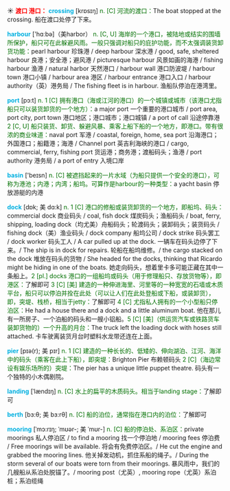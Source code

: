 ☀ <font color="red">**渡口 港口：**</font>
<font color="sky blue">**crossing**</font> [krɒsɪŋ] 
<font color="rgb(227, 108, 9)">n. [C] 河流的渡口：</font>The boat stopped at the crossing. 船在渡口处停了下来。

<font color="sky blue">**harbour**</font> ['hɑːbə]（美harbor）
<font color="rgb(227, 108, 9)">n. [C, U] 海岸的一个港口，被陆地或结实的围墙所保护，船只可在此躲避风雨。一般只强调对船只的庇护功能，而不太强调装货卸货功能：</font>pearl harbour 珍珠港 / deep harbour 深水港 / good, safe, sheltered harbour 良港；安全港；避风港 / picturesque harbour 风景如画的海港 / fishing harbour 渔港 / natural harbor 天然港口 / harbour wall 港口防波堤 / harbour town 港口小镇 / harbour area 港区 / harbour entrance 港口入口 / harbour authority（英）港务局 / The fishing fleet is in harbour. 渔船队停泊在港湾里。

<font color="sky blue">**port**</font> [pɔ:t] 
<font color="rgb(227, 108, 9)">n. 1 [C] 拥有港口（海或江河的港口）的一个城镇或城市（该港口尤指船只可以装货卸货的一个地方）：</font>a major port 一个重要的港口城市 / port area, port city, port town 港口地区；港口城市；港口城镇 / a port of call 沿途停靠港 <font color="rgb(227, 108, 9)">2 [C, U] 船只装货、卸货、躲避风暴、乘客上船下船的一个地方，即港口。带有很浓的商业味道：</font>naval port 军港 / coastal, foreign, home, sea port 沿海港口；外国港口；船籍港；海港 / Channel port 英吉利海峡的港口 / cargo, commercial, ferry, fishing port 货运港；商务港；渡船码头；渔港 / port authority 港务局 / a port of entry 入境口岸

<font color="sky blue">**basin**</font> ['beɪsn] 
<font color="rgb(227, 108, 9)">n. [C] 被遮挡起来的一片水域（为船只提供一个安全的港口），可称为港池；内港；内湾；船坞。可算作是harbour的一种类型：</font>a yacht basin 停放游艇的内港
           
<font color="sky blue">**dock**</font> [dɒk; 美 dɑ:k]
<font color="rgb(227, 108, 9)">n. 1 [C] 港口的修船或装货卸货的一个地方，即船坞、码头：</font>commercial dock 商业码头 / coal, fish dock 煤炭码头；渔船码头 / boat, ferry, shipping, loading dock（均尤美）舟船码头；轮渡码头；装卸码头；装货码头 / fishing dock（美）渔业码头 / dock company 船坞公司 / dock strike 码头罢工 / dock worker 码头工人 / A car pulled up at the dock. 一辆车在码头边停了下来。/ The ship is in dock for repairs. 轮船在船坞维修。/ the cargo stacked on the dock 堆放在码头的货物 / She headed for the docks, thinking that Ricardo might be hiding in one of the boats. 她走向码头，想着里卡多可能正藏在其中一条船上。<font color="rgb(227, 108, 9)">2 [pl.] docks 港口的一组船坞或码头（用于修理船只、存放货物等），即港区：</font>了解即可 <font color="rgb(227, 108, 9)">3 [C] [美] 建造的一种伸进海里、河里等的一种宽宽的石墙或木质平台，船只可以停泊并拴在此处（可以让人们在此处登船或下船，或装卸货），即，突堤、栈桥，相当于jetty：</font>了解即可 <font color="rgb(227, 108, 9)">4 [C] 尤指私人拥有的一个小型船只停泊区：</font>He had a house there and a dock and a little aluminum boat. 他在那儿有一所房子、一个泊船的码头和一艘小铝船。<font color="rgb(227, 108, 9)">5 [C] [美]（供运货汽车或铁路货车装卸货物的）一个升高的月台：</font>The truck left the loading dock with hoses still attached. 卡车驶离装货月台时塑料水龙带还连在上面。
           
<font color="sky blue">**pier**</font> [pɪə(r); 美 pɪr]
<font color="rgb(227, 108, 9)">n. 1 [C] 建造的一种长长的、低矮的、伸向湖泊、江河、海洋中的码头（乘客在此上下船），即突堤：</font>Brighton Pier 布赖顿码头 <font color="rgb(227, 108, 9)">2 [C]（海边常设有娱乐场所的）突堤：</font>The pier has a unique little puppet theatre. 码头有一个独特的小木偶剧院。
           
<font color="sky blue">**landing**</font> [ˈlændɪŋ]
<font color="rgb(227, 108, 9)">n. [C] 水上的扁平的木质码头。相当于landing stage：</font>了解即可

<font color="sky blue">**berth**</font> [bɜ:θ; 美 bɜ:rθ]
<font color="rgb(227, 108, 9)">n. [C] 船的泊位，通常指在港口内的泊位：</font>了解即可
        
<font color="sky blue">**mooring**</font> [ˈmɔ:rɪŋ; ˈmʊər-; 美 ˈmʊr-]
<font color="rgb(227, 108, 9)">n. [C] 船的停泊处、系泊区：</font>private moorings 私人停泊区 / to find a mooring 找一个停泊地 / mooring fees 停泊费 / Free moorings will be available. 将会有免费停泊区。/ He cut the engine and grabbed the mooring lines. 他关掉发动机，抓住系船的绳子。/ During the storm several of our boats were torn from their moorings. 暴风雨中，我们的几艘船从系泊处脱锚了。/ mooring post（尤英）, mooring rope（尤英）系泊桩；系泊缆绳


